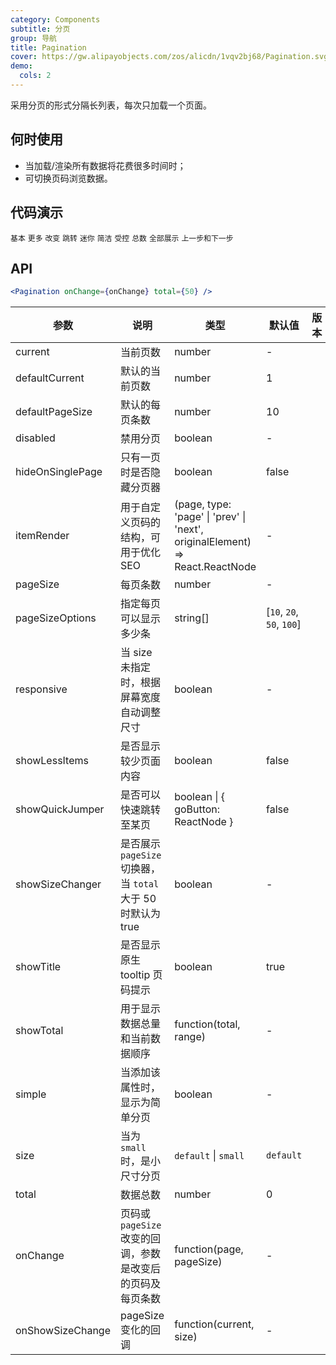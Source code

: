 ```yaml
---
category: Components
subtitle: 分页
group: 导航
title: Pagination
cover: https://gw.alipayobjects.com/zos/alicdn/1vqv2bj68/Pagination.svg
demo:
  cols: 2
---
```


采用分页的形式分隔长列表，每次只加载一个页面。

## 何时使用

- 当加载/渲染所有数据将花费很多时间时；
- 可切换页码浏览数据。

## 代码演示

<!-- prettier-ignore -->
<code src="./demo/basic.tsx">基本</code>
<code src="./demo/more.tsx">更多</code>
<code src="./demo/changer.tsx">改变</code>
<code src="./demo/jump.tsx">跳转</code>
<code src="./demo/mini.tsx">迷你</code>
<code src="./demo/simple.tsx">简洁</code>
<code src="./demo/controlled.tsx">受控</code>
<code src="./demo/total.tsx">总数</code>
<code src="./demo/all.tsx">全部展示</code>
<code src="./demo/itemRender.tsx">上一步和下一步</code>

## API

```jsx
<Pagination onChange={onChange} total={50} />
```

| 参数 | 说明 | 类型 | 默认值 | 版本 |
| --- | --- | --- | --- | --- |
| current | 当前页数 | number | - |  |
| defaultCurrent | 默认的当前页数 | number | 1 |  |
| defaultPageSize | 默认的每页条数 | number | 10 |  |
| disabled | 禁用分页 | boolean | - |  |
| hideOnSinglePage | 只有一页时是否隐藏分页器 | boolean | false |  |
| itemRender | 用于自定义页码的结构，可用于优化 SEO | (page, type: 'page' \| 'prev' \| 'next', originalElement) => React.ReactNode | - |  |
| pageSize | 每页条数 | number | - |  |
| pageSizeOptions | 指定每页可以显示多少条 | string\[] | \[`10`, `20`, `50`, `100`] |  |
| responsive | 当 size 未指定时，根据屏幕宽度自动调整尺寸 | boolean | - |  |
| showLessItems | 是否显示较少页面内容 | boolean | false |  |
| showQuickJumper | 是否可以快速跳转至某页 | boolean \| { goButton: ReactNode } | false |  |
| showSizeChanger | 是否展示 `pageSize` 切换器，当 `total` 大于 50 时默认为 true | boolean | - |  |
| showTitle | 是否显示原生 tooltip 页码提示 | boolean | true |  |
| showTotal | 用于显示数据总量和当前数据顺序 | function(total, range) | - |  |
| simple | 当添加该属性时，显示为简单分页 | boolean | - |  |
| size | 当为 `small` 时，是小尺寸分页 | `default` \| `small` | `default` |  |
| total | 数据总数 | number | 0 |  |
| onChange | 页码或 `pageSize` 改变的回调，参数是改变后的页码及每页条数 | function(page, pageSize) | - |  |
| onShowSizeChange | pageSize 变化的回调 | function(current, size) | - |  |
